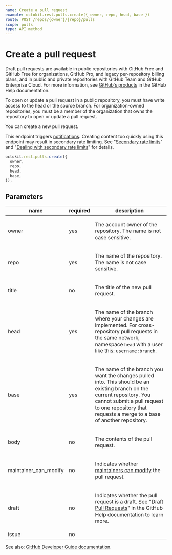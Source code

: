 ```yaml
---
name: Create a pull request
example: octokit.rest.pulls.create({ owner, repo, head, base })
route: POST /repos/{owner}/{repo}/pulls
scope: pulls
type: API method
---
```


# Create a pull request

Draft pull requests are available in public repositories with GitHub Free and GitHub Free for organizations, GitHub Pro, and legacy per-repository billing plans, and in public and private repositories with GitHub Team and GitHub Enterprise Cloud. For more information, see [GitHub's products](https://docs.github.com/github/getting-started-with-github/githubs-products) in the GitHub Help documentation.

To open or update a pull request in a public repository, you must have write access to the head or the source branch. For organization-owned repositories, you must be a member of the organization that owns the repository to open or update a pull request.

You can create a new pull request.

This endpoint triggers [notifications](https://docs.github.com/en/github/managing-subscriptions-and-notifications-on-github/about-notifications). Creating content too quickly using this endpoint may result in secondary rate limiting. See "[Secondary rate limits](https://docs.github.com/rest/overview/resources-in-the-rest-api#secondary-rate-limits)" and "[Dealing with secondary rate limits](https://docs.github.com/rest/guides/best-practices-for-integrators#dealing-with-rate-limits)" for details.

```js
octokit.rest.pulls.create({
  owner,
  repo,
  head,
  base,
});
```

## Parameters

<table>
  <thead>
    <tr>
      <th>name</th>
      <th>required</th>
      <th>description</th>
    </tr>
  </thead>
  <tbody>
    <tr><td>owner</td><td>yes</td><td>

The account owner of the repository. The name is not case sensitive.

</td></tr>
<tr><td>repo</td><td>yes</td><td>

The name of the repository. The name is not case sensitive.

</td></tr>
<tr><td>title</td><td>no</td><td>

The title of the new pull request.

</td></tr>
<tr><td>head</td><td>yes</td><td>

The name of the branch where your changes are implemented. For cross-repository pull requests in the same network, namespace `head` with a user like this: `username:branch`.

</td></tr>
<tr><td>base</td><td>yes</td><td>

The name of the branch you want the changes pulled into. This should be an existing branch on the current repository. You cannot submit a pull request to one repository that requests a merge to a base of another repository.

</td></tr>
<tr><td>body</td><td>no</td><td>

The contents of the pull request.

</td></tr>
<tr><td>maintainer_can_modify</td><td>no</td><td>

Indicates whether [maintainers can modify](https://docs.github.com/articles/allowing-changes-to-a-pull-request-branch-created-from-a-fork/) the pull request.

</td></tr>
<tr><td>draft</td><td>no</td><td>

Indicates whether the pull request is a draft. See "[Draft Pull Requests](https://docs.github.com/en/articles/about-pull-requests#draft-pull-requests)" in the GitHub Help documentation to learn more.

</td></tr>
<tr><td>issue</td><td>no</td><td>

</td></tr>
  </tbody>
</table>

See also: [GitHub Developer Guide documentation](https://docs.github.com/rest/reference/pulls#create-a-pull-request).
